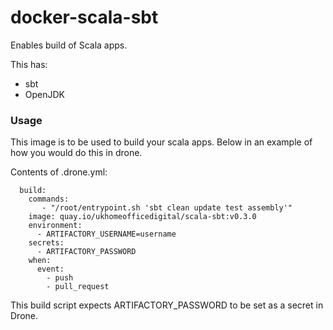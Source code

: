 # docker-scala-sbt

Enables build of Scala apps.

This has:
- sbt
- OpenJDK

### Usage

This image is to be used to build your scala apps. Below in an example of how you would do this in drone.

Contents of .drone.yml:
```
  build:
    commands:
       - "/root/entrypoint.sh 'sbt clean update test assembly'"
    image: quay.io/ukhomeofficedigital/scala-sbt:v0.3.0
    environment:
      - ARTIFACTORY_USERNAME=username
    secrets:
      - ARTIFACTORY_PASSWORD
    when:
      event:
        - push
        - pull_request

```
This build script expects ARTIFACTORY_PASSWORD to be set as a secret in Drone.
